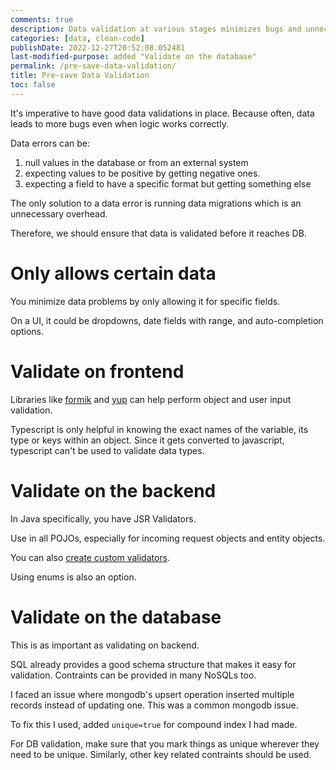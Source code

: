 ```yaml
---
comments: true
description: Data validation at various stages minimizes bugs and unnecessary overhead, ensuring consistent and accurate information flow.
categories: [data, clean-code]
publishDate: 2022-12-27T20:52:08.052481
last-modified-purpose: added "Validate on the database"
permalink: /pre-save-data-validation/
title: Pre-save Data Validation
toc: false
---
```


It's imperative to have good data validations in place. Because often, data leads to more bugs even when logic works correctly.

Data errors can be:
1. null values in the database or from an external system
2. expecting values to be positive by getting negative ones.
3. expecting a field to have a specific format but getting something else

The only solution to a data error is running data migrations which is an unnecessary overhead.

Therefore, we should ensure that data is validated before it reaches DB.

# Only allows certain data

You minimize data problems by only allowing it for specific fields. 

On a UI, it could be dropdowns, date fields with range, and auto-completion options.

# Validate on frontend

Libraries like [formik](https://formik.org/) and [yup](https://github.com/jquense/yup) can help perform object and user input validation.

Typescript is only helpful in knowing the exact names of the variable, its type or keys within an object. Since it gets converted to javascript, typescript can't be used to validate data types.

# Validate on the backend

In Java specifically, you have JSR Validators.

Use in all POJOs, especially for incoming request objects and entity objects.

You can also [create custom validators](https://www.baeldung.com/spring-mvc-custom-validator).

Using enums is also an option.

# Validate on the database

This is as important as validating on backend.

SQL already provides a good schema structure that makes it easy for validation. Contraints can be provided in many NoSQLs too.

I faced an issue where mongodb's upsert operation inserted multiple records instead of updating one. This was a common mongodb issue.

To fix this I used, added `unique=true` for compound index I had made. 

For DB validation, make sure that you mark things as unique wherever they need to be unique. Similarly, other key related contraints should be used.

